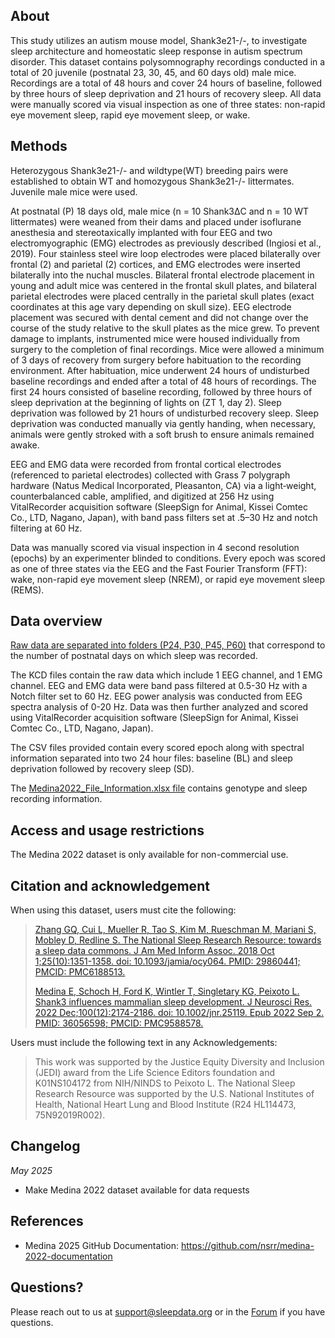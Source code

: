 ## About

This study utilizes an autism mouse model, Shank3e21-/-, to investigate sleep architecture and homeostatic sleep response in autism spectrum disorder. This dataset contains polysomnography recordings conducted in a total of 20 juvenile (postnatal 23, 30, 45, and 60 days old) male mice. Recordings are a total of 48 hours and cover 24 hours of baseline, followed by three hours of sleep deprivation and 21 hours of recovery sleep. All data were manually scored via visual inspection as one of three states: non-rapid eye movement sleep, rapid eye movement sleep, or wake.

## Methods

Heterozygous Shank3e21-/- and wildtype(WT) breeding pairs were established to obtain WT and homozygous Shank3e21-/- littermates. Juvenile male mice were used.

At postnatal (P) 18 days old, male mice (n = 10 Shank3ΔC and n = 10 WT littermates) were weaned from their dams and placed under isoflurane anesthesia and stereotaxically implanted with four EEG and two electromyographic (EMG) electrodes as previously described (Ingiosi et al., 2019). Four stainless steel wire loop electrodes were placed bilaterally over frontal (2) and parietal (2) cortices, and EMG electrodes were inserted bilaterally into the nuchal muscles. Bilateral frontal electrode placement in young and adult mice was centered in the frontal skull plates, and bilateral parietal electrodes were placed centrally in the parietal skull plates (exact coordinates at this age vary depending on skull size). EEG electrode placement was secured with dental cement and did not change over the course of the study relative to the skull plates as the mice grew. To prevent damage to implants, instrumented mice were housed individually from surgery to the completion of final recordings. Mice were allowed a minimum of 3 days of recovery from surgery before habituation to the recording environment. After habituation, mice underwent 24 hours of undisturbed baseline recordings and ended after a total of 48 hours of recordings. The first 24 hours consisted of baseline recording, followed by three hours of sleep deprivation at the beginning of lights on (ZT 1, day 2). Sleep deprivation was followed by 21 hours of undisturbed recovery sleep. Sleep deprivation was conducted manually via gently handing, when necessary, animals were gently stroked with a soft brush to ensure animals remained awake.

EEG and EMG data were recorded from frontal cortical electrodes (referenced to parietal electrodes) collected with Grass 7 polygraph hardware (Natus Medical Incorporated, Pleasanton, CA) via a light‐weight, counterbalanced cable, amplified, and digitized at 256 Hz using VitalRecorder acquisition software (SleepSign for Animal, Kissei Comtec Co., LTD, Nagano, Japan), with band pass filters set at .5–30 Hz and notch filtering at 60 Hz.

Data was manually scored via visual inspection in 4 second resolution (epochs) by an experimenter blinded to conditions. Every epoch was scored as one of three states via the EEG and the Fast Fourier Transform (FFT): wake, non-rapid eye movement sleep (NREM), or rapid eye movement sleep (REMS).

## Data overview

[Raw data are separated into folders (P24, P30, P45, P60)](:files_path:) that correspond to the number of postnatal days on which sleep was recorded. 

The KCD files contain the raw data which include 1 EEG channel, and 1 EMG channel.  EEG and EMG data were band pass filtered at 0.5-30 Hz  with a Notch filter set to 60 Hz. EEG power analysis was conducted from EEG spectra analysis of 0-20 Hz. Data was then further analyzed and scored using VitalRecorder acquisition software (SleepSign for Animal, Kissei Comtec Co., LTD, Nagano, Japan). 

The CSV files provided contain every scored epoch along with spectral information separated into two 24 hour files: baseline (BL) and sleep deprivation followed by recovery sleep (SD).

The [Medina2022_File_Information.xlsx file](:files_path:) contains genotype and sleep recording information.

## Access and usage restrictions

The Medina 2022 dataset is only available for non-commercial use.

## Citation and acknowledgement

When using this dataset, users must cite the following:

> [Zhang GQ, Cui L, Mueller R, Tao S, Kim M, Rueschman M, Mariani S, Mobley D, Redline S. The National Sleep Research Resource: towards a sleep data commons. J Am Med Inform Assoc. 2018 Oct 1;25(10):1351-1358. doi: 10.1093/jamia/ocy064. PMID: 29860441; PMCID: PMC6188513.](https://pubmed.ncbi.nlm.nih.gov/29860441/)
>
> [Medina E, Schoch H, Ford K, Wintler T, Singletary KG, Peixoto L. Shank3 influences mammalian sleep development. J Neurosci Res. 2022 Dec;100(12):2174-2186. doi: 10.1002/jnr.25119. Epub 2022 Sep 2. PMID: 36056598; PMCID: PMC9588578.](https://pubmed.ncbi.nlm.nih.gov/36056598/)

Users must include the following text in any Acknowledgements:

> This work was supported by the Justice Equity Diversity and Inclusion (JEDI) award from the Life Science Editors foundation and K01NS104172 from NIH/NINDS to Peixoto L. The National Sleep Research Resource was supported by the U.S. National Institutes of Health, National Heart Lung and Blood Institute (R24 HL114473, 75N92019R002).

## Changelog

*May 2025*

- Make Medina 2022 dataset available for data requests

## References

-	Medina 2025 GitHub Documentation: https://github.com/nsrr/medina-2022-documentation

## Questions?

Please reach out to us at support@sleepdata.org or in the [Forum](https://sleepdata.org/forum) if you have questions.
